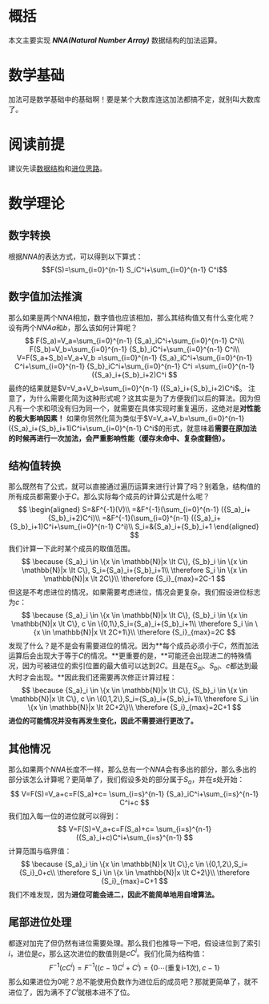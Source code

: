 # 概括
本文主要实现 ***NNA(Natural Number Array)*** 数据结构的加法运算。
# 数学基础
加法可是数学基础中的基础啊！要是某个大数库连这加法都搞不定，就别叫大数库了。
# 阅读前提
建议先读[数据结构](../structure.md)和[进位思路](./inc.md)。
# 数学理论
## 数字转换
根据*NNA*的表达方式，可以得到以下算式：
$$F(S)=\sum_{i=0}^{n-1} S_iC^i+\sum_{i=0}^{n-1} C^i$$
## 数字值加法推演
那么如果是两个*NNA*相加，数字值也应该相加，那么其结构值又有什么变化呢？
设有两个*NNA*$a$和$b$，那么该如何计算呢？
$$
F(S_a)=V_a=\sum_{i=0}^{n-1} {S_a}_iC^i+\sum_{i=0}^{n-1} C^i\\
F(S_b)=V_b=\sum_{i=0}^{n-1} {S_b}_iC^i+\sum_{i=0}^{n-1} C^i\\
V=F(S_a+S_b)=V_a+V_b
=\sum_{i=0}^{n-1} {S_a}_iC^i+\sum_{i=0}^{n-1} C^i+\sum_{i=0}^{n-1} {S_b}_iC^i+\sum_{i=0}^{n-1} C^i
=\sum_{i=0}^{n-1} ({S_a}_i+{S_b}_i+2)C^i
$$
最终的结果就是$V=V_a+V_b=\sum_{i=0}^{n-1} ({S_a}_i+{S_b}_i+2)C^i$。
注意了，为什么需要化简为这种形式呢？这其实是为了方便我们以后的算法。因为但凡有一个求和项没有归为同一个，就需要在具体实现时重复遍历，这绝对是**对性能的极大影响因素！**
如果你贸然化简为类似于$V=V_a+V_b=\sum_{i=0}^{n-1} ({S_a}_i+{S_b}_i+1)C^i+\sum_{i=0}^{n-1} C^i$的形式，就意味着**需要在原加法的时候再进行一次加法，会严重影响性能（缓存未命中、复杂度翻倍）。**
## 结构值转换
那么既然有了公式，就可以直接通过遍历运算来进行计算了吗？别着急，结构值的所有成员都需要小于$C$。那么实际每个成员的计算公式是什么呢？
$$
\begin{aligned}
    S=&F^{-1}(V)\\
    =&F^{-1}(\sum_{i=0}^{n-1} ({S_a}_i+{S_b}_i+2)C^i)\\
    =&F^{-1}(\sum_{i=0}^{n-1} ({S_a}_i+{S_b}_i+1)C^i+\sum_{i=0}^{n-1} C^i)\\
    S_i=&{S_a}_i+{S_b}_i+1
\end{aligned}
$$
我们计算一下此时某个成员的取值范围。
$$
\because {S_a}_i \in \{x \in \mathbb{N}|x \lt C\},
{S_b}_i \in \{x \in \mathbb{N}|x \lt C\},
S_i={S_a}_i+{S_b}_i+1\\
\therefore S_i \in \{x \in \mathbb{N}|x \lt 2C\}\\
\therefore {S_i}_{max}=2C-1
$$
但这是不考虑进位的情况，如果需要考虑进位，情况会更复杂。我们假设进位标志为$c$：
$$
\because {S_a}_i \in \{x \in \mathbb{N}|x \lt C\},
{S_b}_i \in \{x \in \mathbb{N}|x \lt C\},
c \in \{0,1\},S_i={S_a}_i+{S_b}_i+1\\
\therefore S_i \in \{x \in \mathbb{N}|x \lt 2C+1\}\\
\therefore {S_i}_{max}=2C
$$
发现了什么？是不是会有需要进位的情况。因为**每个成员必须小于$C$，然而加法运算后会出现大于等于$C$的情况。**更重要的是，**可能还会出现进二的特殊情况，因为可被进位的索引位置的最大值可以达到$2C$。且是在${S_a}_i$、${S_b}_i$、$c$都达到最大时才会出现。**因此我们还需要再次修正计算过程：
$$
\because {S_a}_i \in \{x \in \mathbb{N}|x \lt C\},
{S_b}_i \in \{x \in \mathbb{N}|x \lt C\},
c \in \{0,1,2\},S_i={S_a}_i+{S_b}_i+1\\
\therefore S_i \in \{x \in \mathbb{N}|x \lt 2C+2\}\\
\therefore {S_i}_{max}=2C+1
$$
**进位的可能情况并没有再发生变化，因此不需要进行更改了。**
## 其他情况
那么如果两个*NNA*长度不一样，那么总有一个*NNA*会有多出的部分，那么多出的部分该怎么计算呢？更简单了，我们假设多处的部分属于$S_a$，并在$s$处开始：
$$
V=F(S)=V_a+c=F(S_a)+c=
\sum_{i=s}^{n-1} {S_a}_iC^i+\sum_{i=s}^{n-1} C^i+c
$$
我们加入每一位的进位就可以得到：
$$
V=F(S)=V_a+c=F(S_a)+c=
\sum_{i=s}^{n-1} ({S_a}_i+c)C^i+\sum_{i=s}^{n-1}
$$
计算范围与临界值：
$$
\because {S_a}_i \in \{x \in \mathbb{N}|x \lt C\},c \in \{0,1,2\},S_i={S_i}_0+c\\
\therefore S_i \in \{x \in \mathbb{N}|x \lt C+2\}\\
\therefore {S_i}_{max}=C+1
$$
我们不难发现，因为**进位可能会进二，因此不能简单地用自增算法。**
## 尾部进位处理
都逐对加完了但仍然有进位需要处理。那么我们也推导一下吧，假设进位到了索引$i$，进位是$c$，那么这次进位的数值则是$cC^i$。我们化简为结构值：
$$
F^{-1}(cC^i)=F^{-1}((c-1)C^i+C^i)=\{0 \cdots (\text{重复i-1次}),c-1\}
$$
那么如果进位为$0$呢？总不能使用负数作为进位后的成员吧？那就更简单了，就不进位了，因为满不了$C^i$就根本进不了位。